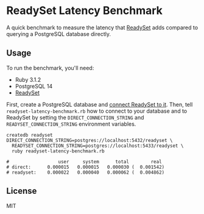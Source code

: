 # ReadySet Latency Benchmark

A quick benchmark to measure the latency that [ReadySet](https://readyset.io) adds compared to querying a PostgreSQL database directly.

## Usage

To run the benchmark, you'll need:

* Ruby 3.1.2
* PostgreSQL 14
* [ReadySet](https://github.com/readysettech/readyset)

First, create a PostgreSQL database and [connect ReadySet to it](https://github.com/readysettech/readyset#getting-started). Then, tell `readyset-latency-benchmark.rb` how to connect to your database and to ReadySet by setting the `DIRECT_CONNECTION_STRING` and `READYSET_CONNECTION_STRING` environment variables.

```shell
createdb readyset
DIRECT_CONNECTION_STRING=postgres://localhost:5432/readyset \
  READYSET_CONNECTION_STRING=postgres://localhost:5433/readyset \
  ruby readyset-latency-benchmark.rb

#                  user     system      total        real
# direct:      0.000015   0.000015   0.000030 (  0.001542)
# readyset:    0.000022   0.000040   0.000062 (  0.004862)
```

## License

MIT
